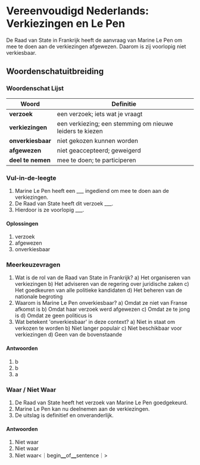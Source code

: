 # Vereenvoudigd Nederlands: Verkiezingen en Le Pen

De Raad van State in Frankrijk heeft de aanvraag van Marine Le Pen om mee te doen aan de verkiezingen afgewezen. Daarom is zij voorlopig niet verkiesbaar.

## Woordenschatuitbreiding

### Woordenschat Lijst

| Woord | Definitie |
|-------|-----------|
| **verzoek** | een verzoek; iets wat je vraagt |
| **verkiezingen** | een verkiezing; een stemming om nieuwe leiders te kiezen |
| **onverkiesbaar** | niet gekozen kunnen worden |
| **afgewezen** | niet geaccepteerd; geweigerd |
| **deel te nemen** | mee te doen; te participeren |

### Vul-in-de-leegte
1. Marine Le Pen heeft een ___ ingediend om mee te doen aan de verkiezingen.
2. De Raad van State heeft dit verzoek ___.
3. Hierdoor is ze voorlopig ___.

#### Oplossingen
1. verzoek
2. afgewezen
3. onverkiesbaar

### Meerkeuzevragen
1. Wat is de rol van de Raad van State in Frankrijk?
   a) Het organiseren van verkiezingen
   b) Het adviseren van de regering over juridische zaken
   c) Het goedkeuren van alle politieke kandidaten
   d) Het beheren van de nationale begroting
2. Waarom is Marine Le Pen onverkiesbaar?
   a) Omdat ze niet van Franse afkomst is
   b) Omdat haar verzoek werd afgewezen
   c) Omdat ze te jong is
   d) Omdat ze geen politicus is
3. Wat betekent 'onverkiesbaar' in deze context?
   a) Niet in staat om verkozen te worden
   b) Niet langer populair
   c) Niet beschikbaar voor verkiezingen
   d) Geen van de bovenstaande

#### Antwoorden
1. b
2. b
3. a

### Waar / Niet Waar
1. De Raad van State heeft het verzoek van Marine Le Pen goedgekeurd.
2. Marine Le Pen kan nu deelnemen aan de verkiezingen.
3. De uitslag is definitief en onveranderlijk.

#### Antwoorden
1. Niet waar
2. Niet waar
3. Niet waar<｜begin▁of▁sentence｜>